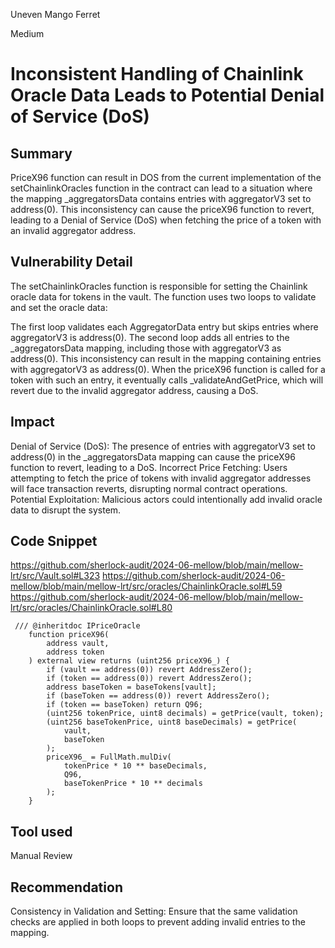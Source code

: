 Uneven Mango Ferret

Medium

# Inconsistent Handling of Chainlink Oracle Data Leads to Potential Denial of Service (DoS)

## Summary
PriceX96 function can result in DOS from the current implementation of the setChainlinkOracles function in the contract can lead to a situation where the mapping _aggregatorsData contains entries with aggregatorV3 set to address(0). This inconsistency can cause the priceX96 function to revert, leading to a Denial of Service (DoS) when fetching the price of a token with an invalid aggregator address.
## Vulnerability Detail
The setChainlinkOracles function is responsible for setting the Chainlink oracle data for tokens in the vault. The function uses two loops to validate and set the oracle data:

The first loop validates each AggregatorData entry but skips entries where aggregatorV3 is address(0).
The second loop adds all entries to the _aggregatorsData mapping, including those with aggregatorV3 as address(0).
This inconsistency can result in the mapping containing entries with aggregatorV3 as address(0). When the priceX96 function is called for a token with such an entry, it eventually calls _validateAndGetPrice, which will revert due to the invalid aggregator address, causing a DoS.
## Impact
Denial of Service (DoS): The presence of entries with aggregatorV3 set to address(0) in the _aggregatorsData mapping can cause the priceX96 function to revert, leading to a DoS.
Incorrect Price Fetching: Users attempting to fetch the price of tokens with invalid aggregator addresses will face transaction reverts, disrupting normal contract operations.
Potential Exploitation: Malicious actors could intentionally add invalid oracle data to disrupt the system.
## Code Snippet
https://github.com/sherlock-audit/2024-06-mellow/blob/main/mellow-lrt/src/Vault.sol#L323
https://github.com/sherlock-audit/2024-06-mellow/blob/main/mellow-lrt/src/oracles/ChainlinkOracle.sol#L59
https://github.com/sherlock-audit/2024-06-mellow/blob/main/mellow-lrt/src/oracles/ChainlinkOracle.sol#L80

```solidity 
 /// @inheritdoc IPriceOracle
    function priceX96(
        address vault,
        address token
    ) external view returns (uint256 priceX96_) {
        if (vault == address(0)) revert AddressZero();
        if (token == address(0)) revert AddressZero();
        address baseToken = baseTokens[vault];
        if (baseToken == address(0)) revert AddressZero();
        if (token == baseToken) return Q96;
        (uint256 tokenPrice, uint8 decimals) = getPrice(vault, token);
        (uint256 baseTokenPrice, uint8 baseDecimals) = getPrice(
            vault,
            baseToken
        );
        priceX96_ = FullMath.mulDiv(
            tokenPrice * 10 ** baseDecimals,
            Q96,
            baseTokenPrice * 10 ** decimals
        );
    }
```
## Tool used

Manual Review

## Recommendation
Consistency in Validation and Setting: Ensure that the same validation checks are applied in both loops to prevent adding invalid entries to the mapping.